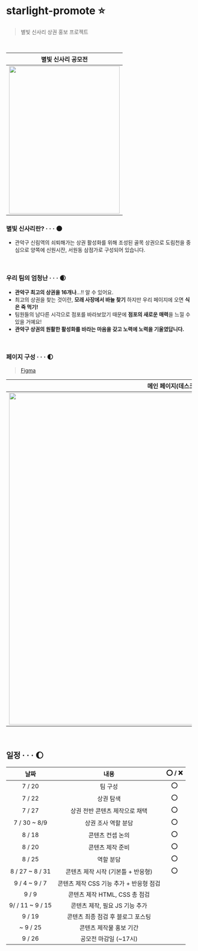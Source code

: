 # starlight-promote ⭐
> 별빛 신사리 상권 홍보 프로젝트

<br/>

<div align="center">

|별빛 신사리 공모전|
|:--:|
|<img src="https://user-images.githubusercontent.com/87300199/187196677-d269a8eb-ab6a-4fc8-aea7-80bbfdd73f92.png"  width="300" height="400"/>|

</div>

### 별빛 신사리란? ‧ ‧ ‧ 🌑
- 관악구 신림역의 쇠퇴해가는 상권 활성화를 위해 조성된 골목 상권으로 도림천을 중심으로 양쪽에 신원시잔, 서원동 삼점가로 구성되어 있습니다.

<br />

### 우리 팀의 엄청난 ‧ ‧ ‧ 🌒
- **관악구 최고의 상권을 16개나**...!! 알 수 있어요.
- 최고의 상권을 찾는 것이란, **모래 사장에서 바늘 찾기** 하지만 우리 페이지에 오면 **식은 죽 먹기!**
- 팀원들의 남다른 시각으로 점포를 바라보았기 때문에 **점포의 새로운 매력**을 느낄 수 있을 거예요!
- **관악구 상권의 원활한 활성화를 바라는 마음을 갖고 노력에 노력을 기울였답니다.**

<br />

### 페이지 구성 ‧ ‧ ‧ 🌓
> [Figma](https://www.figma.com/file/KHUBqExGrR4B9ViIFri1yR/%EB%B3%84-%EC%8B%A0?node-id=0%3A1)

|메인 페이지(데스크탑)|점포 페이지(데스크탑)|점포 페이지(모바일)|
|:--:|:--:|:--:|
|<img src="https://user-images.githubusercontent.com/87300199/187198456-3eb146c0-e07f-4c1a-9c79-72c7ee6d7e94.png" width="900">|<img src="https://user-images.githubusercontent.com/87300199/187198528-6c0d0faa-7fef-4bfa-9322-03bb542a6bd9.png" width="900">|<img src="https://user-images.githubusercontent.com/87300199/187210852-0bd1fc86-d176-49b0-bed8-64fa1392b0d8.png" width="900">

<br />

## 일정 ‧ ‧ ‧ 🌔

|날짜|내용|⭕ / ❌|
|:--:|:--:|:--:|
|7 / 20|팀 구성|⭕|
|7 / 22|상권 탐색|⭕|
|7 / 27|상권 전반 콘텐츠 제작으로 채택|⭕|
|7 / 30 ~ 8/9|상권 조사 역할 분담|⭕|
|8 / 18|콘텐츠 컨셉 논의|⭕|
|8 / 20|콘텐츠 제작 준비|⭕|
|8 / 25|역할 분담|⭕|
|8 / 27 ~ 8 / 31|콘텐츠 제작 시작 (기본틀 + 반응형)|⭕|
|9 / 4 ~ 9 / 7|콘텐츠 제작 CSS 기능 추가 + 반응형 점검||
|9 / 9|콘텐츠 제작 HTML, CSS 총 점검||
|9/ / 11 ~ 9 / 15|콘텐츠 제작, 필요 JS 기능 추가||
|9 / 19|콘텐츠 최종 점검 후 블로그 포스팅||
|~ 9 / 25|콘텐츠 제작물 홍보 기간||
|9 / 26|공모전 마감일 (~17시)||
